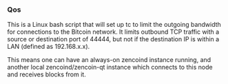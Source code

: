 ### Qos ###

This is a Linux bash script that will set up tc to limit the outgoing bandwidth for connections to the Bitcoin network. It limits outbound TCP traffic with a source or destination port of 44444, but not if the destination IP is within a LAN (defined as 192.168.x.x).

This means one can have an always-on zencoind instance running, and another local zencoind/zencoin-qt instance which connects to this node and receives blocks from it.
